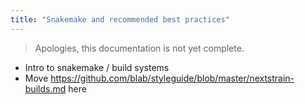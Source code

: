 ```yaml
---
title: "Snakemake and recommended best practices"
---
```


> Apologies, this documentation is not yet complete.

* Intro to snakemake / build systems
* Move https://github.com/blab/styleguide/blob/master/nextstrain-builds.md here
